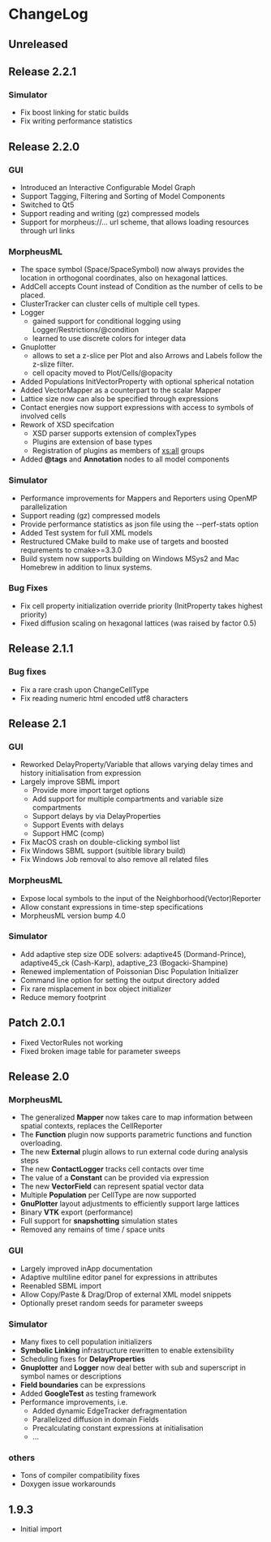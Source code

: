 # ChangeLog

## Unreleased

## Release 2.2.1

### Simulator
  * Fix boost linking for static builds
  * Fix writing performance statistics

## Release 2.2.0

### GUI
  * Introduced an Interactive Configurable Model Graph
  * Support Tagging, Filtering and Sorting of Model Components
  * Switched to Qt5
  * Support reading and writing (gz) compressed models
  * Support for morpheus://... url scheme, that allows loading resources through url links

### MorpheusML
  * The space symbol (Space/SpaceSymbol) now always provides the location in orthogonal coordinates, also on hexagonal lattices.
  * AddCell accepts Count instead of Condition as the number of cells to be placed.
  * ClusterTracker can cluster cells of multiple cell types.
  * Logger
    * gained support for conditional logging using Logger/Restrictions/@condition
    * learned to use discrete colors for integer data
  * Gnuplotter
    * allows to set a z-slice per Plot and also Arrows and Labels follow the z-slize filter.
    * cell opacity moved to Plot/Cells/@opacity
  * Added Populations InitVectorProperty with optional spherical notation
  * Added VectorMapper as a counterpart to the scalar Mapper
  * Lattice size now can also be specified through expressions
  * Contact energies now support expressions with access to symbols of involved cells
  * Rework of XSD specifcation
    * XSD parser supports extension of complexTypes
    * Plugins are extension of base types
    * Registration of plugins as members of <xs:all> groups
  * Added **@tags** and **Annotation** nodes to all model components

### Simulator
  * Performance improvements for Mappers and Reporters using OpenMP parallelization
  * Support reading (gz) compressed models
  * Provide performance statistics as json file using the --perf-stats option
  * Added Test system for full XML models
  * Restructured CMake build to make use of targets and boosted requrements to cmake>=3.3.0
  * Build system now supports building on Windows MSys2 and Mac Homebrew in addition to linux systems.

### Bug Fixes
  * Fix cell property initialization override priority (InitProperty takes highest priority)
  * Fixed diffusion scaling on hexagonal lattices (was raised by factor 0.5)
  
## Release 2.1.1

### Bug fixes
  * Fix a rare crash upon ChangeCellType 
  * Fix reading numeric html encoded utf8 characters

## Release 2.1

### GUI
  * Reworked DelayProperty/Variable that allows varying delay times and history initialisation from expression
  * Largely improve SBML import
     * Provide more import target options
     * Add support for multiple compartments and variable size compartments
     * Support delays by via DelayProperties
     * Support Events with delays
     * Support HMC (comp)
  * Fix MacOS crash on double-clicking symbol list
  * Fix Windows SBML support (suitible library build)
  * Fix Windows Job removal to also remove all related files

### MorpheusML
  * Expose local symbols to the input of the Neighborhood(Vector)Reporter
  * Allow constant expressions in time-step specifications
  * MorpheusML version bump 4.0

### Simulator
  * Add adaptive step size ODE solvers: adaptive45 (Dormand-Prince), adaptive45_ck (Cash-Karp), adaptive_23 (Bogacki-Shampine)
  * Renewed implementation of Poissonian Disc Population Initializer
  * Command line option for setting the output directory added
  * Fix rare misplacement in box object initializer
  * Reduce memory footprint

## Patch 2.0.1
  * Fixed VectorRules not working
  * Fixed broken image table for parameter sweeps

## Release 2.0

### MorpheusML
  * The generalized **Mapper** now takes care to map information between spatial contexts, replaces the CellReporter
  * The **Function** plugin now supports parametric functions and function overloading.
  * The new **External** plugin allows to run external code during analysis steps
  * The new **ContactLogger** tracks cell contacts over time
  * The value of a **Constant** can be provided via expression
  * The new **VectorField** can represent spatial vector data
  * Multiple **Population** per CellType are now supported
  * **GnuPlotter** layout adjustments to efficiently support large lattices
  * Binary **VTK** export (performance)
  * Full support for **snapshotting** simulation states
  * Removed any remains of time / space units

### GUI
  * Largely improved inApp documentation
  * Adaptive multiline editor panel for expressions in attributes
  * Reenabled SBML import
  * Allow Copy/Paste & Drag/Drop of external XML model snippets 
  * Optionally preset random seeds for parameter sweeps

### Simulator
  * Many fixes to cell population initializers
  * **Symbolic Linking** infrastructure rewritten to enable extensibility
  * Scheduling fixes for **DelayProperties**
  * **Gnuplotter** and **Logger** now deal better with sub and superscript in symbol names or descriptions
  * **Field boundaries** can be expressions
  * Added **GoogleTest** as testing framework
  * Performance improvements, i.e.
    * Added dynamic EdgeTracker defragmentation
    * Parallelized diffusion in domain Fields
    * Precalculating constant expressions at initialisation
    * ...

### others
  * Tons of compiler compatibility fixes
  * Doxygen issue workarounds
  
## 1.9.3 
  * Initial import

